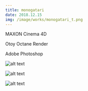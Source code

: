 ```yaml
---
title: monogatari
date: 2018.12.15
img: /image/works/monogatari_t.png
---
```


MAXON Cinema 4D

Otoy Octane Render

Adobe Photoshop



![alt text](http://drive.google.com/uc?export=view&id=18DoXS10Ny5xVQCMOMSnlProlgXteIqIJ)

![alt text](http://drive.google.com/uc?export=view&id=1E_dBBNRIILskd212T-Mg0I4bSX_NRMwq)

![alt text](http://drive.google.com/uc?export=view&id=1Da5_zdY8mebkcsFICGiZiE84Wr6elHza)